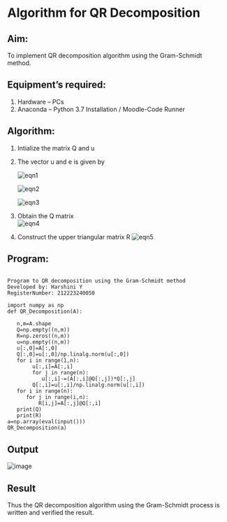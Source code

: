 # Algorithm for QR Decomposition
## Aim:
To implement QR decomposition algorithm using the Gram-Schmidt method.
## Equipment’s required:
1.	Hardware – PCs
2.	Anaconda – Python 3.7 Installation / Moodle-Code Runner
## Algorithm:
1.	Intialize the matrix Q and u
2.	The vector u and e is given by

    ![eqn1](./ex4.jpg)

    ![eqn2](./ex6.jpg)

    ![eqn3](./ex3.jpg)

3.	Obtain the Q matrix   
    ![eqn4](./ex1.jpg)
4.	Construct the upper triangular matrix R
    ![eqn5](./ex2.jpg)



## Program:
```

Program to QR decomposition using the Gram-Schmidt method
Developed by: Harshini Y
RegisterNumber: 212223240050

import numpy as np
def QR_Decomposition(A):
    
   n,m=A.shape
   Q=np.empty((n,m))
   R=np.zeros((n,m))
   u=np.empty((n,m))
   u[:,0]=A[:,0]
   Q[:,0]=u[:,0]/np.linalg.norm(u[:,0])
   for i in range(1,n):
        u[:,i]=A[:,i]
        for j in range(n):
           u[:,i]-=(A[:,i]@Q[:,j])*Q[:,j]
        Q[:,i]=u[:,i]/np.linalg.norm(u[:,i])
   for i in range(n):
      for j in range(i,n):
          R[i,j]=A[:,j]@Q[:,i]
   print(Q)
   print(R)
a=np.array(eval(input()))
QR_Decomposition(a)
```

## Output

![image](https://github.com/harshiniyu/QRdecomposition/assets/144979786/b10cd55a-d2a6-471f-a4d5-38bd771a38b3)


## Result
Thus the QR decomposition algorithm using the Gram-Schmidt process is written and verified the result.
